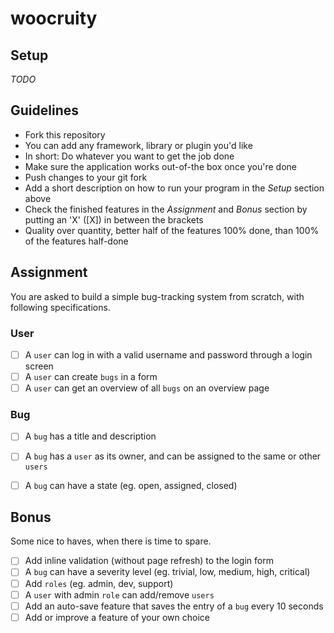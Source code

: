 # woocruity

## Setup

*TODO*

## Guidelines

- Fork this repository
- You can add any framework, library or plugin you'd like
- In short: Do whatever you want to get the job done
- Make sure the application works out-of-the box once you're done
- Push changes to your git fork
- Add a short description on how to run your program in the *Setup* section above
- Check the finished features in the *Assignment* and *Bonus* section by putting an 'X' ([X]) in between the brackets
- Quality over quantity, better half of the features 100% done, than 100% of the features half-done


## Assignment

You are asked to build a simple bug-tracking system from scratch, with following specifications.

### User

- [ ] A `user` can log in with a valid username and password through a login screen
- [ ] A `user` can create `bugs` in a form
- [ ] A `user` can get an overview of all `bugs` on an overview page

### Bug

- [ ] A `bug` has a title and description
- [ ] A `bug` has a `user` as its owner, and can be assigned to the same or other `users`
- [ ] A `bug` can have a state (eg. open, assigned, closed)


## Bonus

Some nice to haves, when there is time to spare.

- [ ] Add inline validation (without page refresh) to the login form
- [ ] A `bug` can have a severity level (eg. trivial, low, medium, high, critical)
- [ ] Add `roles` (eg. admin, dev, support)
- [ ] A `user` with admin `role` can add/remove `users`
- [ ] Add an auto-save feature that saves the entry of a `bug` every 10 seconds
- [ ] Add or improve a feature of your own choice